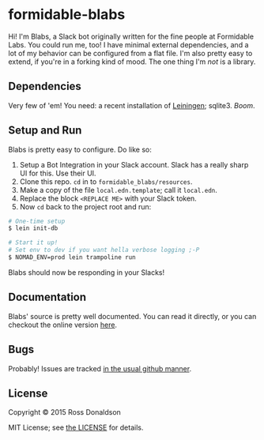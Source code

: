 # formidable-blabs

Hi! I'm Blabs, a Slack bot originally written for the fine people at Formidable
Labs. You could run me, too! I have minimal external dependencies, and a lot of
my behavior can be configured from a flat file. I'm also pretty easy to extend,
if you're in a forking kind of mood. The one thing I'm _not_ is a library.

## Dependencies

Very few of 'em! You need: a recent installation of
[Leiningen](http://leiningen.org/); sqlite3. _Boom_. 

## Setup and Run

Blabs is pretty easy to configure. Do like so:

1. Setup a Bot Integration in your Slack account. Slack has a really sharp UI
   for this. Use their UI.
2. Clone this repo. `cd` in to `formidable_blabs/resources`.
3. Make a copy of the file `local.edn.template`; call it `local.edn`.
4. Replace the block `<REPLACE ME>` with your Slack token.
5. Now `cd` back to the project root and run:

```bash
# One-time setup
$ lein init-db

# Start it up!
# Set env to dev if you want hella verbose logging ;-P
$ NOMAD_ENV=prod lein trampoline run
```

Blabs should now be responding in your Slacks!

## Documentation

Blabs' source is pretty well documented. You can read it directly, or you can
checkout the online version [here](blog.gastove.com/formidable-blabs).

## Bugs

Probably! Issues are tracked [in the usual github manner](https://github.com/Gastove/formidable-blabs/issues).

## License

Copyright © 2015 Ross Donaldson

MIT License; see [the LICENSE](LICENSE) for details.
